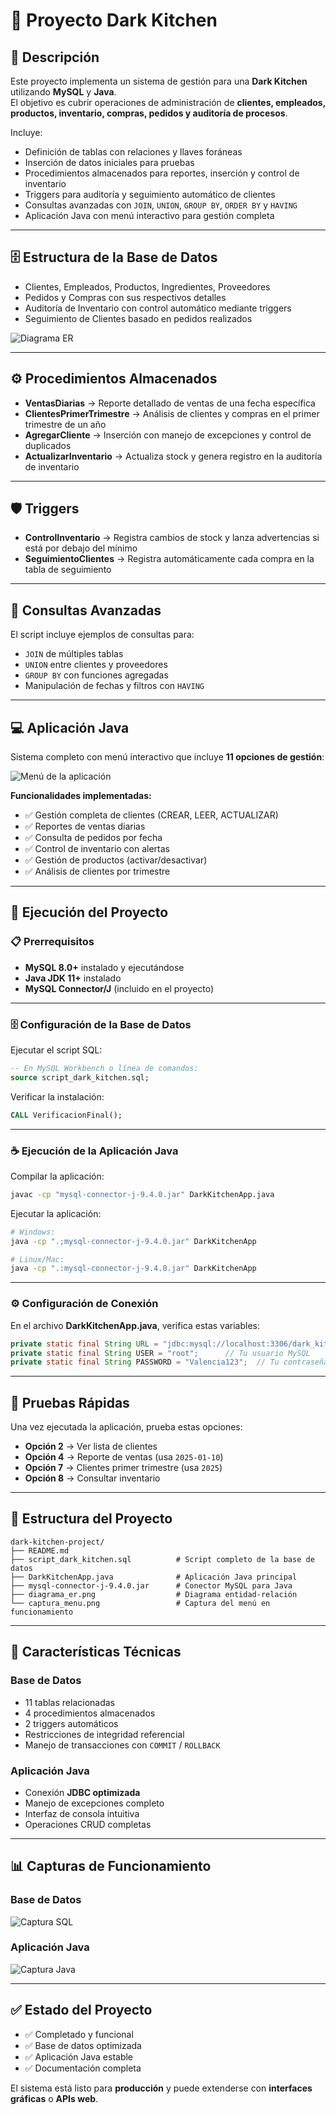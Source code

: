# 🍴 Proyecto Dark Kitchen

## 📌 Descripción
Este proyecto implementa un sistema de gestión para una **Dark Kitchen** utilizando **MySQL** y **Java**.  
El objetivo es cubrir operaciones de administración de **clientes, empleados, productos, inventario, compras, pedidos y auditoría de procesos**.

Incluye:
- Definición de tablas con relaciones y llaves foráneas  
- Inserción de datos iniciales para pruebas  
- Procedimientos almacenados para reportes, inserción y control de inventario  
- Triggers para auditoría y seguimiento automático de clientes  
- Consultas avanzadas con `JOIN`, `UNION`, `GROUP BY`, `ORDER BY` y `HAVING`  
- Aplicación Java con menú interactivo para gestión completa  

---

## 🗄️ Estructura de la Base de Datos
- Clientes, Empleados, Productos, Ingredientes, Proveedores  
- Pedidos y Compras con sus respectivos detalles  
- Auditoría de Inventario con control automático mediante triggers  
- Seguimiento de Clientes basado en pedidos realizados  

![Diagrama ER](https://diagrama_er.png)

---

## ⚙️ Procedimientos Almacenados
- **VentasDiarias** → Reporte detallado de ventas de una fecha específica  
- **ClientesPrimerTrimestre** → Análisis de clientes y compras en el primer trimestre de un año  
- **AgregarCliente** → Inserción con manejo de excepciones y control de duplicados  
- **ActualizarInventario** → Actualiza stock y genera registro en la auditoría de inventario  

---

## 🛡️ Triggers
- **ControlInventario** → Registra cambios de stock y lanza advertencias si está por debajo del mínimo  
- **SeguimientoClientes** → Registra automáticamente cada compra en la tabla de seguimiento  

---

## 🔎 Consultas Avanzadas
El script incluye ejemplos de consultas para:
- `JOIN` de múltiples tablas  
- `UNION` entre clientes y proveedores  
- `GROUP BY` con funciones agregadas  
- Manipulación de fechas y filtros con `HAVING`  

---

## 💻 Aplicación Java
Sistema completo con menú interactivo que incluye **11 opciones de gestión**:

![Menú de la aplicación](https://captura_menu.png)

**Funcionalidades implementadas:**
- ✅ Gestión completa de clientes (CREAR, LEER, ACTUALIZAR)  
- ✅ Reportes de ventas diarias  
- ✅ Consulta de pedidos por fecha  
- ✅ Control de inventario con alertas  
- ✅ Gestión de productos (activar/desactivar)  
- ✅ Análisis de clientes por trimestre  

---

## 🚀 Ejecución del Proyecto

### 📋 Prerrequisitos
- **MySQL 8.0+** instalado y ejecutándose  
- **Java JDK 11+** instalado  
- **MySQL Connector/J** (incluido en el proyecto)  

---

### 🗄️ Configuración de la Base de Datos
Ejecutar el script SQL:

```sql
-- En MySQL Workbench o línea de comandos:
source script_dark_kitchen.sql;
```

Verificar la instalación:

```sql
CALL VerificacionFinal();
```

---

### ☕ Ejecución de la Aplicación Java
Compilar la aplicación:

```bash
javac -cp "mysql-connector-j-9.4.0.jar" DarkKitchenApp.java
```

Ejecutar la aplicación:

```bash
# Windows:
java -cp ".;mysql-connector-j-9.4.0.jar" DarkKitchenApp

# Linux/Mac:
java -cp ".:mysql-connector-j-9.4.0.jar" DarkKitchenApp
```

---

### ⚙️ Configuración de Conexión
En el archivo **DarkKitchenApp.java**, verifica estas variables:

```java
private static final String URL = "jdbc:mysql://localhost:3306/dark_kitchen";
private static final String USER = "root";      // Tu usuario MySQL
private static final String PASSWORD = "Valencia123";  // Tu contraseña
```

---

## 🧪 Pruebas Rápidas
Una vez ejecutada la aplicación, prueba estas opciones:
- **Opción 2** → Ver lista de clientes  
- **Opción 4** → Reporte de ventas (usa `2025-01-10`)  
- **Opción 7** → Clientes primer trimestre (usa `2025`)  
- **Opción 8** → Consultar inventario  

---

## 📂 Estructura del Proyecto
```text
dark-kitchen-project/
├── README.md
├── script_dark_kitchen.sql          # Script completo de la base de datos
├── DarkKitchenApp.java              # Aplicación Java principal
├── mysql-connector-j-9.4.0.jar      # Conector MySQL para Java
├── diagrama_er.png                  # Diagrama entidad-relación
└── captura_menu.png                 # Captura del menú en funcionamiento
```

---

## 🎯 Características Técnicas

### Base de Datos
- 11 tablas relacionadas  
- 4 procedimientos almacenados  
- 2 triggers automáticos  
- Restricciones de integridad referencial  
- Manejo de transacciones con `COMMIT` / `ROLLBACK`  

### Aplicación Java
- Conexión **JDBC optimizada**  
- Manejo de excepciones completo  
- Interfaz de consola intuitiva  
- Operaciones CRUD completas  

---

## 📊 Capturas de Funcionamiento

### Base de Datos
![Captura SQL](https://captura_sql.png)

### Aplicación Java
![Captura Java](https://captura_java.png)

---

## ✅ Estado del Proyecto
- ✅ Completado y funcional  
- ✅ Base de datos optimizada  
- ✅ Aplicación Java estable  
- ✅ Documentación completa  

El sistema está listo para **producción** y puede extenderse con **interfaces gráficas** o **APIs web**.
